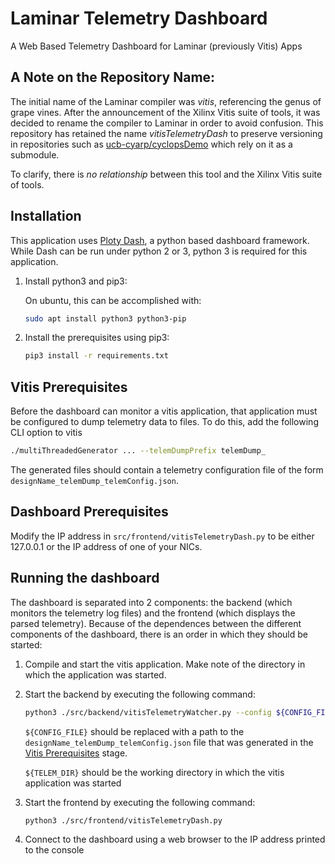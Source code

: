 # Laminar Telemetry Dashboard
A Web Based Telemetry Dashboard for Laminar (previously Vitis) Apps

## A Note on the Repository Name:
The initial name of the Laminar compiler was *vitis*, referencing the genus of grape vines.  After the announcement of the Xilinx Vitis suite of tools, it was decided to rename the compiler to Laminar in order to avoid confusion.  This repository has retained the name *vitisTelemetryDash* to preserve versioning in repositories such as [ucb-cyarp/cyclopsDemo](https://github.com/ucb-cyarp/cyclopsDemo) which rely on it as a submodule.

To clarify, there is *no relationship* between this tool and the Xilinx Vitis suite of tools.

## Installation
This application uses [Ploty Dash](https://plot.ly/dash), a python based dashboard framework.  While Dash can be run under python 2 or 3, python 3 is required for this application.

1. Install python3 and pip3:

    On ubuntu, this can be accomplished with:
    ```bash
    sudo apt install python3 python3-pip
    ```
2. Install the prerequisites using pip3:
    ```bash
    pip3 install -r requirements.txt
    ```

## Vitis Prerequisites
Before the dashboard can monitor a vitis application, that application must be configured to dump telemetry data to files.
To do this, add the following CLI option to vitis
```bash
./multiThreadedGenerator ... --telemDumpPrefix telemDump_
```

The generated files should contain a telemetry configuration file of the form `designName_telemDump_telemConfig.json`.

## Dashboard Prerequisites
Modify the IP address in `src/frontend/vitisTelemetryDash.py` to be either 127.0.0.1 or the IP address of one of your NICs.

## Running the dashboard
The dashboard is separated into 2 components: the backend (which monitors the telemetry log files) and the frontend (which displays the parsed telemetry).  Because of the dependences between the different components of the dashboard, there is an order in which they should be started:

1. Compile and start the vitis application.  Make note of the directory in which the application was started.
2. Start the backend by executing the following command:
    ```bash
    python3 ./src/backend/vitisTelemetryWatcher.py --config ${CONFIG_FILE} --telem-path ${TELEM_DIR}
    ```
    `${CONFIG_FILE}` should be replaced with a path to the `designName_telemDump_telemConfig.json` file that was generated in the [Vitis Prerequisites](#vitis-prerequisites) stage.

    `${TELEM_DIR}` should be the working directory in which the vitis application was started
3. Start the frontend by executing the following command:
    ```bash
    python3 ./src/frontend/vitisTelemetryDash.py
    ```
4. Connect to the dashboard using a web browser to the IP address printed to the console
